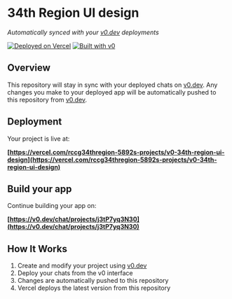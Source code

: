 # 34th Region UI design

*Automatically synced with your [v0.dev](https://v0.dev) deployments*

[![Deployed on Vercel](https://img.shields.io/badge/Deployed%20on-Vercel-black?style=for-the-badge&logo=vercel)](https://vercel.com/rccg34thregion-5892s-projects/v0-34th-region-ui-design)
[![Built with v0](https://img.shields.io/badge/Built%20with-v0.dev-black?style=for-the-badge)](https://v0.dev/chat/projects/j3tP7yq3N30)

## Overview

This repository will stay in sync with your deployed chats on [v0.dev](https://v0.dev).
Any changes you make to your deployed app will be automatically pushed to this repository from [v0.dev](https://v0.dev).

## Deployment

Your project is live at:

**[https://vercel.com/rccg34thregion-5892s-projects/v0-34th-region-ui-design](https://vercel.com/rccg34thregion-5892s-projects/v0-34th-region-ui-design)**

## Build your app

Continue building your app on:

**[https://v0.dev/chat/projects/j3tP7yq3N30](https://v0.dev/chat/projects/j3tP7yq3N30)**

## How It Works

1. Create and modify your project using [v0.dev](https://v0.dev)
2. Deploy your chats from the v0 interface
3. Changes are automatically pushed to this repository
4. Vercel deploys the latest version from this repository
